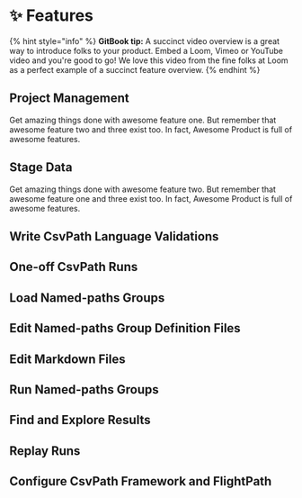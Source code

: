 # ✨ Features

{% hint style="info" %}
**GitBook tip:** A succinct video overview is a great way to introduce folks to your product. Embed a Loom, Vimeo or YouTube video and you're good to go! We love this video from the fine folks at Loom as a perfect example of a succinct feature overview.
{% endhint %}

## Project Management

Get amazing things done with awesome feature one. But remember that awesome feature two and three exist too. In fact, Awesome Product is full of awesome features.

## Stage Data

Get amazing things done with awesome feature two. But remember that awesome feature one and three exist too. In fact, Awesome Product is full of awesome features.

## Write CsvPath Language Validations



## One-off CsvPath Runs



## Load Named-paths Groups



## Edit Named-paths Group Definition Files



## Edit Markdown Files



## Run Named-paths Groups



## Find and Explore Results



## Replay Runs



## Configure CsvPath Framework and FlightPath

